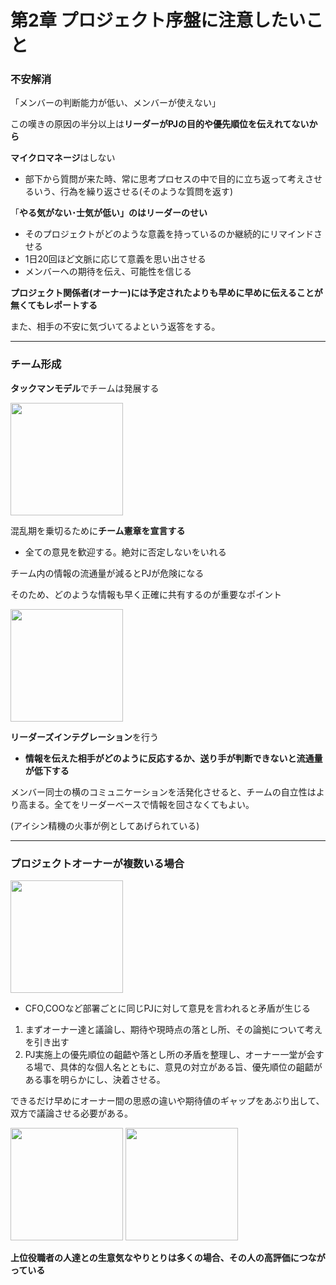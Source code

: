 # 第2章 プロジェクト序盤に注意したいこと

### 不安解消

「メンバーの判断能力が低い、メンバーが使えない」

この嘆きの原因の半分以上は**リーダーがPJの目的や優先順位を伝えれてないから**

**マイクロマネージ**はしない

- 部下から質問が来た時、常に思考プロセスの中で目的に立ち返って考えさせるいう、行為を繰り返させる(そのような質問を返す)

「**やる気がない･士気が低い」のはリーダーのせい**

- そのプロジェクトがどのような意義を持っているのか継続的にリマインドさせる
- 1日20回ほど文脈に応じて意義を思い出させる
- メンバーへの期待を伝え、可能性を信じる

**プロジェクト関係者(オーナー)には予定されたよりも早めに早めに伝えることが無くてもレポートする**

また、相手の不安に気づいてるよという返答をする。

---

### チーム形成

**タックマンモデル**でチームは発展する

<img src="DF85C997-ADCA-44EC-B7BF-A69FB938610E.jpeg" width="180">

混乱期を乗切るために**チーム憲章を宣言する**

- 全ての意見を歓迎する。絶対に否定しないをいれる

チーム内の情報の流通量が減るとPJが危険になる

そのため、どのような情報も早く正確に共有するのが重要なポイント

<img src="87F6604D-1F31-4636-BDBD-09AB3BB7885C.jpeg" width="180">

**リーダーズインテグレーション**を行う

- **情報を伝えた相手がどのように反応するか、送り手が判断できないと流通量が低下する**

メンバー同士の横のコミュニケーションを活発化させると、チームの自立性はより高まる。全てをリーダーベースで情報を回さなくてもよい。

(アイシン精機の火事が例としてあげられている)

---

### プロジェクトオーナーが複数いる場合

<img src="3C8669F2-219A-49B1-A8FE-822751B49523.jpeg" width="180">

- CFO,COOなど部署ごとに同じPJに対して意見を言われると矛盾が生じる
1. まずオーナー達と議論し、期待や現時点の落とし所、その論拠について考えを引き出す
2. PJ実施上の優先順位の齟齬や落とし所の矛盾を整理し、オーナー一堂が会する場で、具体的な個人名とともに、意見の対立がある旨、優先順位の齟齬がある事を明らかにし、決着させる。

できるだけ早めにオーナー間の思惑の違いや期待値のギャップをあぶり出して、双方で議論させる必要がある。

<img src="CE1CBEDD-064F-4A9C-AB44-CAC94890897A.jpeg" width="180">

<img src="011EAF1B-6EEE-4BC2-9AEB-70C1BAB3F5F9.jpeg" width="180">

**上位役職者の人達との生意気なやりとりは多くの場合、その人の高評価につながっている**
